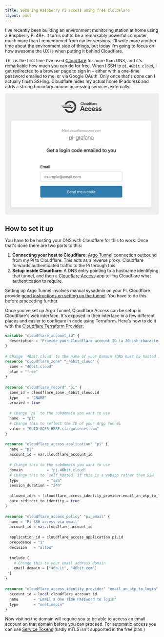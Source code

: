 ```yaml
---
title: Securing Raspberry Pi access using free CloudFlare
layout: post
---
```


I've recently been building an environment monitoring station at home using a Raspberry Pi 4B+. It turns out to be a remarkably powerful computer, much more than I remembered from earlier versions. I'll write more another time about the environment side of things, but today I'm going to focus on how awesome the UX is when putting it behind Cloudflare.
<!--more-->

This is the first time I've used [Cloudflare](https://www.cloudflare.com/) for more than DNS, and it's remarkable how much you can do for free. When I SSH to `pi.46bit.cloud`, I get redirected to a browser page to sign in – either with a one-time password emailed to me, or via Google OAuth. Only once that's done can I actually finish SSHing. Cloudflare hides my actual home IP address and adds a strong boundary around accessing services externally.

<img src="/assets/writing/cloudflare-access-otp.jpg" alt="The login page that Cloudflare Teams provides">

## How to set it up

You have to be hosting your DNS with Cloudflare for this to work. Once that's done there are two parts to this:

1. **Connecting your host to Cloudflare:** [Argo Tunnel](https://www.cloudflare.com/products/tunnel/) connection outbound from my Pi to Cloudflare. This acts as a reverse proxy. Cloudflare forwards authenticated traffic to the Pi through this
2. **Setup inside Cloudflare:** A DNS entry pointing to a hostname identifying that tunnel, and then a [Cloudflare Access](https://www.cloudflare.com/teams/access/) app telling Cloudflare what authentication to require.

Setting up Argo Tunnel involves manual sysadmin on your Pi. Cloudflare provide [good instructions on setting up the tunnel](https://developers.cloudflare.com/cloudflare-one/connections/connect-apps/install-and-setup/tunnel-guide). You have to do this before proceeding further.

Once you've set up Argo Tunnel, Cloudflare Access can be setup in Cloudflare's web interface. It's exposed in their interface in a few different places and easier to configure in code using Terraform. Here's how to do it with the [Cloudflare Terraform Provider](https://registry.terraform.io/providers/cloudflare/cloudflare/latest/docs):

```terraform
variable "cloudflare_account_id" {
  description = "Provide your Cloudflare account ID (a 20-ish character string)"
}

# Change `46bit.cloud` to the name of your domain (DNS must be hosted in free Cloudflare)
resource "cloudflare_zone" "_46bit_cloud" {
  zone = "46bit.cloud"
  plan = "free"
}

resource "cloudflare_record" "pi" {
  zone_id = cloudflare_zone._46bit_cloud.id
  type    = "CNAME"
  proxied = true

  # Change `pi` to the subdomain you want to use
  name  = "pi"
  # Change this to reflect the ID of your Argo Tunnel
  value = "GUID-GOES-HERE.cfargotunnel.com"
}

resource "cloudflare_access_application" "pi" {
  name = "pi"
  account_id = var.cloudflare_account_id

  # Change this to the subdomain you want to use
  domain           = "pi.46bit.cloud"
  # Change this to `self_hosted` if this is a webapp rather than SSH
  type             = "ssh"
  session_duration = "24h"

  allowed_idps = [cloudflare_access_identity_provider.email_an_otp_to_login.id]
  auto_redirect_to_identity = true
}

resource "cloudflare_access_policy" "pi_email" {
  name = "Pi SSH access via email"
  account_id = var.cloudflare_account_id

  application_id = cloudflare_access_application.pi.id
  precedence = "1"
  decision   = "allow"

  include {
    # Change this to your email address domain
    email_domain = ["46b.it", "46bit.com"]
  }
}

resource "cloudflare_access_identity_provider" "email_an_otp_to_login" {
  account_id = local.cloudflare_account_id
  name       = "Email a One Time Password to login"
  type       = "onetimepin"
}
```

Now visiting the domain will require you to be able to access an email account on that domain before you can proceed. For automatic access you can use [Service Tokens](https://registry.terraform.io/providers/cloudflare/cloudflare/latest/docs/resources/access_service_token) (sadly mTLS isn't supported in the free plan.)
